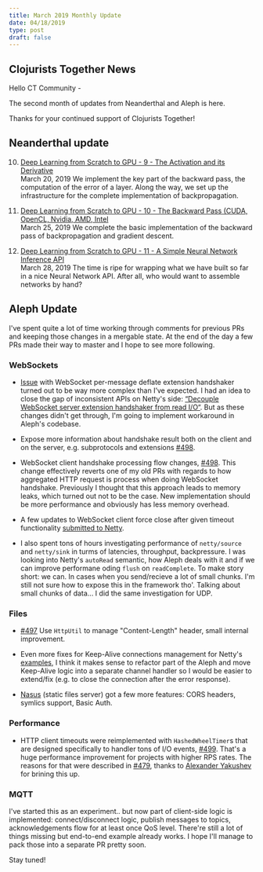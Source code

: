 ```yaml
---
title: March 2019 Monthly Update
date: 04/18/2019
type: post
draft: false
---
```


## Clojurists Together News

Hello CT Community -

The second month of updates from Neanderthal and Aleph is here.

Thanks for your continued support of Clojurists Together!

## Neanderthal update

10. [Deep Learning from Scratch to GPU - 9 - The Activation and its Derivative](https://dragan.rocks/articles/19/Deep-Learning-in-Clojure-From-Scratch-to-GPU-10-The-Backward-Pass-CDU-GPU-CUDA-OpenCL-Nvidia-AMD-Intel)
<br /> March 20, 2019
We implement the key part of the backward pass, the computation of the error of a layer. Along the way, we set up the infrastructure for the complete implementation of backpropagation.

11. [Deep Learning from Scratch to GPU - 10 - The Backward Pass (CUDA, OpenCL, Nvidia, AMD, Intel](https://dragan.rocks/articles/19/Deep-Learning-in-Clojure-From-Scratch-to-GPU-11-A-Simple-Neural-Network-API)
<br /> March 25, 2019
We complete the basic implementation of the backward pass of backpropagation and gradient descent.

12. [Deep Learning from Scratch to GPU - 11 - A Simple Neural Network Inference API](https://dragan.rocks/articles/19/Deep-Learning-in-Clojure-From-Scratch-to-GPU-12-A-Simple-Neural-Network-Training-API)
<br /> March 28, 2019
The time is ripe for wrapping what we have built so far in a nice Neural Network API. After all, who would want to assemble networks by hand?


## Aleph Update

I've spent quite a lot of time working through comments for previous PRs and keeping those changes in a mergable state. At the end of the day a few PRs made their way to master and I hope to see more following.

### WebSockets

* [Issue](https://github.com/ztellman/aleph/issues/494) with WebSocket per-message deflate extension handshaker turned out to be way more complex than I’ve expected. I had an idea to close the gap of inconsistent APIs on Netty's side: [“Decouple WebSocket server extension handshaker from read I/O“](https://github.com/netty/netty/pull/8973). But as these changes didn't get through, I'm going to implement workaround in Aleph's codebase.

* Expose more information about handshake result both on the client and on  the server, e.g. subprotocols and extensions [#498](https://github.com/ztellman/aleph/pull/498).

* WebSocket client handshake processing flow changes, [#498](https://github.com/ztellman/aleph/pull/498). This change effectively reverts one of my old PRs with regards to how aggregated HTTP request is process when doing WebSocket handshake. Previously I thought that this approach leads to memory leaks, which turned out not to be the case. New implementation should be more performance and obviously has less memory overhead.

* A few updates to WebSocket client force close after given timeout functionality [submitted to Netty](https://github.com/netty/netty/pull/8896).

* I also spent tons of hours investigating performance of `netty/source` and `netty/sink` in turms of latencies, throughput, backpressure. I was looking into Netty's `autoRead` semantic, how Aleph deals with it and if we can improve performane oding `flush` on `readComplete`. To make story short: we can. In cases when you send/recieve a lot of small chunks. I'm still not sure how to expose this in the framework tho'. Talking about small chunks of data... I did the same investigation for UDP.

### Files

* [#497](https://github.com/ztellman/aleph/pull/497) Use `HttpUtil` to manage "Content-Length" header, small internal improvement.

* Even more fixes for Keep-Alive connections management for Netty's [examples](https://github.com/netty/netty/pull/8966), I think it makes sense to refactor part of the Aleph and move Keep-Alive logic into a separate channel handler so I would be easier to extend/fix (e.g. to close the connection after the error response).

* [Nasus](https://github.com/kachayev/nasus) (static files server) got a few more features: CORS headers, symlics support, Basic Auth.

### Performance

* HTTP client timeouts were reimplemented with `HashedWheelTimer`s that are designed specifically to handler tons of I/O events, [#499](https://github.com/ztellman/aleph/pull/499). That's a huge performance improvement for projects with higher RPS rates. The reasons for that were described in [#479](https://github.com/ztellman/aleph/issues/479), thanks to [Alexander Yakushev](https://github.com/alexander-yakushev) for brining this up.

### MQTT

I've started this as an experiment.. but now part of client-side logic is implemented: connect/disconnect logic, publish messages to topics, acknowledgements flow for at least once QoS level. There're still a lot of things missing but end-to-end example already works. I hope I'll manage to pack those into a separate PR pretty soon.

Stay tuned!
